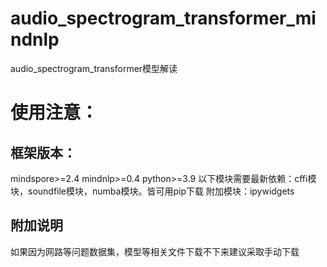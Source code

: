 # audio_spectrogram_transformer_mindnlp
audio_spectrogram_transformer模型解读

# 使用注意：
## 框架版本：
mindspore>=2.4
mindnlp>=0.4
python>=3.9
以下模块需要最新依赖：cffi模块，soundfile模块，numba模块。皆可用pip下载
附加模块：ipywidgets
## 附加说明
如果因为网路等问题数据集，模型等相关文件下载不下来建议采取手动下载

